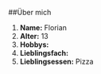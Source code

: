 ##Über mich

1. **Name:** Florian
2. **Alter:** 13
3. **Hobbys:** 
4. **Lieblingsfach:**
5. **Lieblingsessen:** Pizza

